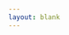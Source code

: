```yaml
---
layout: blank
---
```


<canvas id = "affpol-map" class=""></canvas>
<script src='{{ site.sourceurl }}/assets/js/charts/map.js' data-canvasid="affpol-map" data-source="{{ site.sourceurl }}/assets/data/affpol-map.json" data-scaleminlabel = "Less" data-scalemaxlabel = "More"></script>

